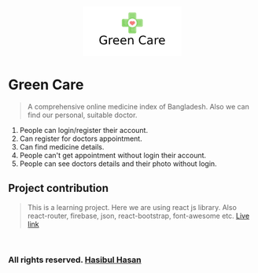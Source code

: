 <div style="text-align:center">
    <img src="src/green-care-img/Green Care.png">
</div>

# Green Care

>   A comprehensive online medicine index of Bangladesh. Also we can find our personal, suitable doctor. 

1.  People can login/register their account.
2.  Can register for doctors appointment.
3.  Can find medicine details.
4.  People can't get appointment without login their account.
5.  People can see doctors details and their photo without login.

  


## Project contribution
>   This is a learning project. Here we are using react js library. Also react-router, firebase, json, react-bootstrap, font-awesome etc. [Live link](https://hasibul-hasan.netlify.app/)

</br>

### All rights reserved. [Hasibul Hasan](https://hasibul-hasan.netlify.app/)

